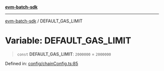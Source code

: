 [**evm-batch-sdk**](../README.md)

***

[evm-batch-sdk](../globals.md) / DEFAULT\_GAS\_LIMIT

# Variable: DEFAULT\_GAS\_LIMIT

> `const` **DEFAULT\_GAS\_LIMIT**: `2000000` = `2000000`

Defined in: [config/chainConfig.ts:85](https://github.com/akasharora963/evm-batch-sdk/blob/194b75512cde76014240141cae8ca29b3a424770/src/config/chainConfig.ts#L85)
